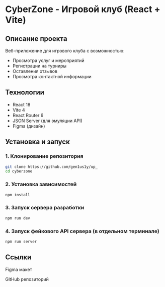 # CyberZone - Игровой клуб (React + Vite)

## Описание проекта
Веб-приложение для игрового клуба с возможностью:
- Просмотра услуг и мероприятий
- Регистрации на турниры
- Оставления отзывов
- Просмотра контактной информации

## Технологии
- React 18
- Vite 4
- React Router 6
- JSON Server (для эмуляции API)
- Figma (дизайн)

## Установка и запуск

### 1. Клонирование репозитория
```bash
git clone https://github.com/gen1us1y/up_
cd cyberzone
```

### 2. Установка зависимостей
```bash
npm install
```

### 3. Запуск сервера разработки
``` bash
npm run dev
```

### 4. Запуск фейкового API сервера (в отдельном терминале)
``` bash
npm run server
```

## Ссылки
Figma макет <!-- https://www.figma.com/design/eSHD0yvblcgnOptDyhFrEb/Untitled?node-id=0-1&t=MxWR3ef5kMa0ryK2-1 -->

GitHub репозиторий <!-- https://github.com/gen1us1y/up_  -->